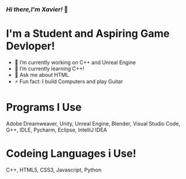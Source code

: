 ### *Hi there,I'm Xavier!* 👋

# I'm a Student and Aspiring Game Devloper! 
- 🔭 I’m currently working on C++ and Unreal Engine
- 🌱 I’m currently learning C++!
- 💬 Ask me about HTML
- ⚡ Fun fact: I build Computers and play Guitar 


# Programs I Use

Adobe Dreamweaver,
Unity,
Unreal Engine,
Blender,
Visual Studio Code,
G++,
IDLE,
Pycharm,
Eclipse,
IntelliJ IDEA

# Codeing Languages i Use!
C++,
HTML5,
CSS3,
Javascript,
Python
<!--
**Devloper-llama/Devloper-llama** is a ✨ _special_ ✨ repository because its `README.md` (this file) appears on your GitHub profile.

